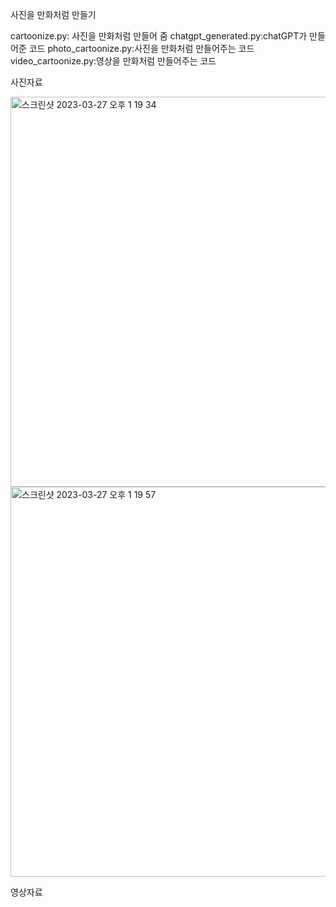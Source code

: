 사진을 만화처럼 만들기

cartoonize.py: 사진을 만화처럼 만들어 줌
chatgpt_generated.py:chatGPT가 만들어준 코드
photo_cartoonize.py:사진을 만화처럼 만들어주는 코드
video_cartoonize.py:영상을 만화처럼 만들어주는 코드

사진자료

<img width="624" alt="스크린샷 2023-03-27 오후 1 19 34" src="https://user-images.githubusercontent.com/61642764/227849420-ae517011-4a9f-48c9-9d78-50a6efa6632e.png">
<img width="624" alt="스크린샷 2023-03-27 오후 1 19 57" src="https://user-images.githubusercontent.com/61642764/227849428-359a3b86-92ee-496a-aaa1-563f1feef14e.png">


영상자료


